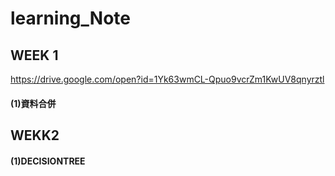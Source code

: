 # learning_Note
## WEEK 1
https://drive.google.com/open?id=1Yk63wmCL-Qpuo9vcrZm1KwUV8qnyrztl
#### (1)資料合併

## WEKK2
#### (1)DECISIONTREE
